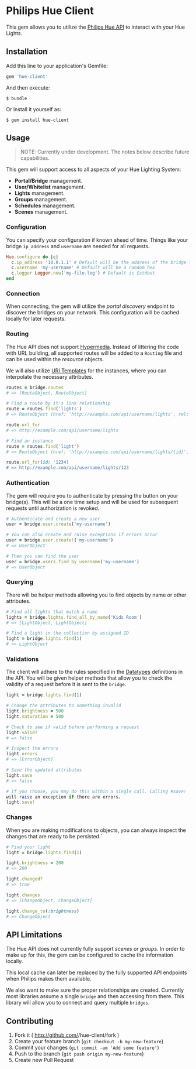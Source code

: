 # Philips Hue Client

This gem allows you to utilize the [Philips Hue
API](http://developers.meethue.com) to interact with your Hue Lights.


## Installation

Add this line to your application's Gemfile:

```ruby
gem 'hue-client'
```

And then execute:

    $ bundle

Or install it yourself as:

    $ gem install hue-client

## Usage

> NOTE: Currently under development. The notes below describe future capabilities.

This gem will support access to all aspects of your Hue Lighting System:

* **Portal/Bridge** management.
* **User/Whitelist** management.
* **Lights** management.
* **Groups** management.
* **Schedules** management.
* **Scenes** management.

### Configuration
You can specify your configuration if known ahead of time. Things like
your bridge `ip_address` and `username` are needed for all requests.

```ruby
Hue.configure do |c|
  c.ip_address '10.0.1.1' # Default will be the address of the bridge in use
  c.username 'my-username' # Default will be a random hex
  c.logger Logger.new('my-file.log') # Default is $stdout
end
```

### Connection
When connecting, the gem will utilize the _portal discovery_ endpoint to
discover the bridges on your network. This configuration will be cached
locally for later requests.

### Routing
The Hue API does not support
[Hypermedia](http://en.wikipedia.org/wiki/HATEOAS). Instead of littering
the code with URL building, all supported routes will be added to a
`Routing` file and can be used within the _resource_ objects. 

We will also utilize [URI Templates](http://tools.ietf.org/html/rfc6570)
for the instances, where you can interpolate the necessary attributes.

```ruby
routes = bridge.routes
# => [RouteObject, RouteObject]

# Find a route by it's link relationship
route = routes.find('lights')
# => RouteObject (href: 'http://example.com/api/username/lights', rel: lights')

route.url_for
# => http://example.com/api/username/lights

# Find an instance
route = routes.find('light')
# => RouteObject (href: 'http://example.com/api/username/lights/{id}', rel: 'light')

route.url_for(id: '1234)
# => http://example.com/api/username/lights/123

```

### Authentication
The gem will require you to authenticate by pressing the button on your
bridge(s). This will be a one time setup and will be used for subsequent
requests until authorization is revoked.

```ruby
# Authenticate and create a new user.
user = bridge.user.create('my-username')

# You can also create and raise exceptions if errors occur
user = bridge.user.create!('my-username')
# => UserObject

# Then you can find the user
user = bridge.users.find_by_username('my-username')
# => UserObject
```

### Querying
There will be helper methods allowing you to find objects by name or
other attributes.

```ruby
# Find all lights that match a name
lights = bridge.lights.find_all_by_name('Kids Room')
# => [LightObject, LightObject]

# Find a light in the collection by assigned ID
light = bridge.lights.find(1)
# => LightObject
```

### Validations
The client will adhere to the rules specified in the
[Datatypes](http://developers.meethue.com/9_datatypes.html) definitions
in the API. You will be given helper methods that allow you to check the
validity of a request before it is sent to the `bridge`.

```ruby
light = bridge.lights.find(1)

# Change the attributes to something invalid
light.brightness = 500
light.saturation = 500

# Check to see if valid before performing a request
light.valid?
# => false

# Inspect the errors
light.errors
# => [ErrorObject]

# Save the updated attributes
light.save
# => false

# If you choose, you may do this within a single call. Calling #save!
will raise an exception if there are errors.
light.save!
```

### Changes
When you are making modifications to objects, you can always inspect the
changes that are ready to be persisted.`

```ruby
# Find your light
light = bridge.lights.find(1)

light.brightness = 200
# => 200

light.changed?
# => true

light.changes
# => [ChangeObject, ChangeObject]

light.change_to(:brightness)
# => ChangeObject
```

## API Limitations
The Hue API does not currently fully support _scenes_ or _groups_. In
order to make up for this, the gem can be configured to cache the
information locally.

This local cache can later be replaced by the fully supported API
endpoints when Philips makes them available.

We also want to make sure the proper relationships are created.
Currently most libraries assume a single `bridge` and then accessing
from there. This library will allow you to connect and query multiple
`bridges`.

## Contributing

1. Fork it ( http://github.com/<my-github-username>/hue-client/fork )
2. Create your feature branch (`git checkout -b my-new-feature`)
3. Commit your changes (`git commit -am 'Add some feature'`)
4. Push to the branch (`git push origin my-new-feature`)
5. Create new Pull Request
